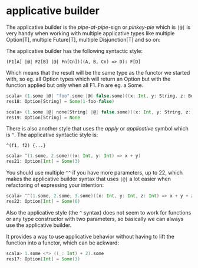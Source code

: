 # applicative builder
The applicative builder is the _pipe-at-pipe_-sign or _pinkey-pie_ which is `|@|` is very handy when working 
with multiple applicative types like multiple Option[T], multiple Future[T], multiple Disjunction[T] and so on:

The applicative builder has the following syntactic style:

```
(F1[A] |@| F2[B] |@| Fn[Cn])((A, B, Cn) => D): F[D]
```
Which means that the result will be the same type as the functor we started with, so eg. all Option types which will return 
an Option but with the function applied but only when all F1..Fn are eg. a Some.

```scala
scala> (1.some |@| "foo".some |@| false.some)((x: Int, y: String, z: Boolean) => s"$x-$y-$z")
res18: Option[String] = Some(1-foo-false)

scala> (1.some |@| none[String] |@| false.some)((x: Int, y: String, z: Boolean) => s"$x-$y-$z")
res19: Option[String] = None
```

There is also another style that uses the _apply_ or _applicative_ symbol which is `^`. The applicative syntactic style is:

```
^(f1, f2) {...}
``` 

```scala
scala> ^(1.some, 2.some)((x: Int, y: Int) => x + y)
res21: Option[Int] = Some(3)
```

You should use multiple `^^` if you have more parameters, up to 22, which makes the applicative builder syntax that uses `|@|` a lot 
easier when refactoring of expressing your intention:

```scala
scala> ^^(1.some, 2.some, 3.some)((x: Int, y: Int, z: Int) => x + y + z)
res22: Option[Int] = Some(6)
```

Also the applicative style (the `^` syntax) does not seem to work for functions or any type constructor with two parameters, so basically
we can always use the applicative builder.

It provides a way to use applicative behavior without having to lift the function into a functor, which can be ackward: 

```scala
scala> 1.some <*> ((_: Int) + 2).some
res17: Option[Int] = Some(3)
```